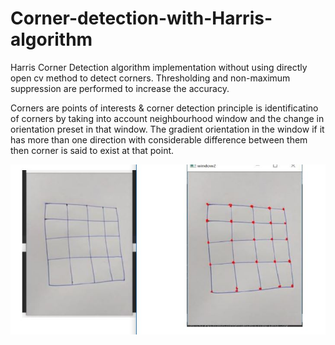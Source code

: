 # Corner-detection-with-Harris-algorithm
Harris Corner Detection algorithm implementation without using directly open cv method to detect corners. Thresholding and non-maximum suppression are performed to increase the accuracy.

Corners are points of interests & corner detection principle is identificatino of corners by taking into account neighbourhood window and the change in orientation preset in that window. The gradient orientation in the window if it has more than one direction with considerable difference between them then corner is said to exist at that point.

![image](https://github.com/Zylog101/Corner-detection-with-Harris-algorithm/blob/master/Image/CDet.JPG)
